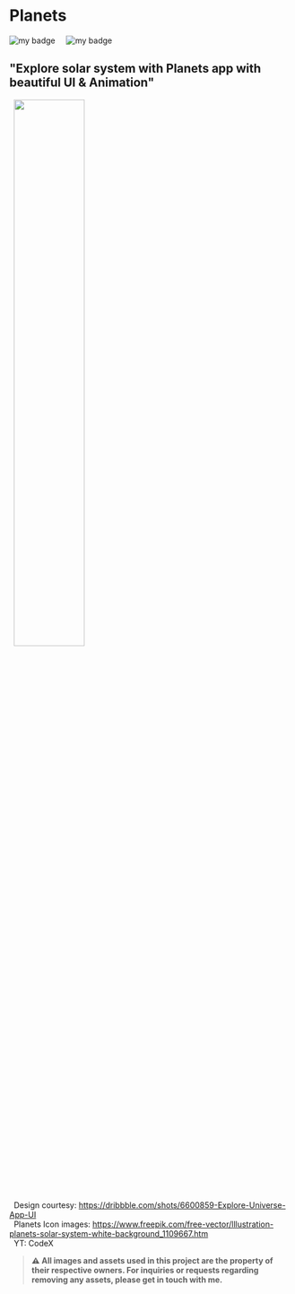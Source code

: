 # Planets



![my badge](https://img.shields.io/badge/Made%20with-Flutter-blue?style=for-the-badge&logo=flutter)  &nbsp;  &nbsp; ![my badge](https://img.shields.io/github/last-commit/Krishak15/Planets/master?style=for-the-badge) 
&nbsp;
## "Explore solar system with Planets app with beautiful UI & Animation"
&nbsp;
[<img src="https://user-images.githubusercontent.com/34805219/220257013-a3a282e8-b2cd-4916-ae7c-2951ee6bc2df.png" width="50%">](https://user-images.githubusercontent.com/34805219/220256095-813b38ca-8fe0-4868-aa72-7712370fa587.mp4 "Now in Android: 55")





&nbsp;
Design courtesy: https://dribbble.com/shots/6600859-Explore-Universe-App-UI <br>
&nbsp;
Planets Icon images: https://www.freepik.com/free-vector/lllustration-planets-solar-system-white-background_1109667.htm <br>
&nbsp;
YT: CodeX

> **⚠️ All images and assets used in this project are the property of their respective owners. For inquiries or requests regarding removing any assets, please get in touch with me.**
